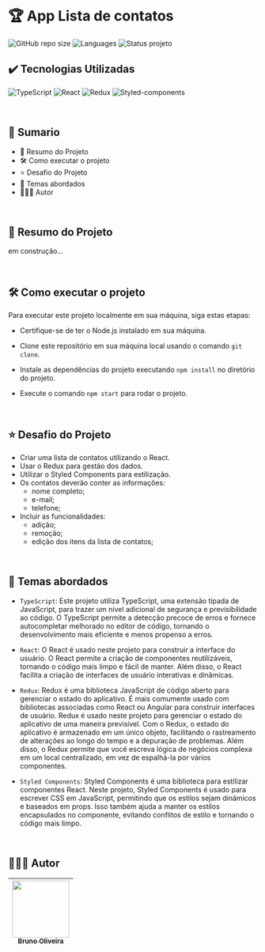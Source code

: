 # 🏆 App Lista de contatos
![GitHub repo size](https://img.shields.io/github/repo-size/BrunoOliveira16/lista-de-contatos?style=for-the-badge)
![Languages](https://img.shields.io/github/languages/count/BrunoOliveira16/lista-de-contatos?style=for-the-badge)
![Status projeto](https://img.shields.io/badge/STATUS-EM%20DESENVOLVIMENTO-blue?style=for-the-badge)

## ✔️ Tecnologias Utilizadas
![TypeScript](https://img.shields.io/badge/TypeScript-007ACC?style=for-the-badge&logo=typescript&logoColor=white)
![React](https://img.shields.io/badge/React-20232A?style=for-the-badge&logo=react&logoColor=61DAFB)
![Redux](https://img.shields.io/badge/Redux-593D88?style=for-the-badge&logo=redux&logoColor=white)
![Styled-components](https://img.shields.io/badge/styled--components-DB7093?style=for-the-badge&logo=styled-components&logoColor=white)

<br>

## 📎 Sumario

- 📌 Resumo do Projeto
- 🛠️ Como executar o projeto
- ⭐ Desafio do Projeto
- 📂 Temas abordados
- 🙋🏻‍♂️ Autor

<br>

## 📌 Resumo do Projeto
em construção...

<br>

## 🛠️ Como executar o projeto
Para executar este projeto localmente em sua máquina, siga estas etapas:

- Certifique-se de ter o Node.js instalado em sua máquina.

- Clone este repositório em sua máquina local usando o comando ``git clone``.

- Instale as dependências do projeto executando ``npm install`` no diretório do projeto.

- Execute o comando ``npm start`` para rodar o projeto.

<br>

## ⭐ Desafio do Projeto
- Criar uma lista de contatos utilizando o React.
- Usar o Redux para gestão dos dados.
- Utilizar o Styled Components para estilização.
- Os contatos deverão conter as informações:
    - nome completo;
    - e-mail;
    - telefone;
- Incluir as funcionalidades:
    - adição;
    - remoção;
    - edição dos itens da lista de contatos;


<br>

## 📂 Temas abordados
- ``TypeScript``: Este projeto utiliza TypeScript, uma extensão tipada de JavaScript, para trazer um nível adicional de segurança e previsibilidade ao código. O TypeScript permite a detecção precoce de erros e fornece autocompletar melhorado no editor de código, tornando o desenvolvimento mais eficiente e menos propenso a erros.

- ``React``: O React é usado neste projeto para construir a interface do usuário. O React permite a criação de componentes reutilizáveis, tornando o código mais limpo e fácil de manter. Além disso, o React facilita a criação de interfaces de usuário interativas e dinâmicas.

- ``Redux``: Redux é uma biblioteca JavaScript de código aberto para gerenciar o estado do aplicativo. É mais comumente usado com bibliotecas associadas como React ou Angular para construir interfaces de usuário. Redux é usado neste projeto para gerenciar o estado do aplicativo de uma maneira previsível. Com o Redux, o estado do aplicativo é armazenado em um único objeto, facilitando o rastreamento de alterações ao longo do tempo e a depuração de problemas. Além disso, o Redux permite que você escreva lógica de negócios complexa em um local centralizado, em vez de espalhá-la por vários componentes.

- ``Styled Components``: Styled Components é uma biblioteca para estilizar componentes React. Neste projeto, Styled Components é usado para escrever CSS em JavaScript, permitindo que os estilos sejam dinâmicos e baseados em props. Isso também ajuda a manter os estilos encapsulados no componente, evitando conflitos de estilo e tornando o código mais limpo.

<br>

## 🙋🏻‍♂️ Autor

| [<img src="https://avatars.githubusercontent.com/u/103857382?v=4" width=115><br><sub>Bruno Oliveira</sub>](https://github.com/BrunoOliveira16) |
| :---: |
